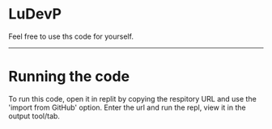 # LuDevP

Feel free to use ths code for yourself.

---
# Running the code
To run this code, open it in replit by copying the respitory URL and use the 'import from GitHub' option. Enter the url and run the repl, view it in the output tool/tab.
